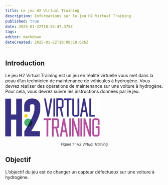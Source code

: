 ```yaml
---
title: Le jeu H2 Virtual Training
description: Informations sur le jeu H2 Virtual Training
published: true
date: 2025-01-22T10:35:47.375Z
tags: 
editor: markdown
dateCreated: 2025-01-22T10:08:10.026Z
---
```


## Introduction

Le jeu H2 Virtual Training est un jeu en réalité virtuelle vous met dans la peau d’un technicien de maintenance de véhicules à hydrogène. Vous devrez réaliser des opérations de maintenance sur une voiture à hydrogène. Pour cela, vous devrez suivre les instructions données par le jeu.

![H2 Virtual Training](../images/h2_virtual_training/h2_virtual_training.jpg)
<div style="text-align: center; font-size: 0.8em; font-style: italic">Figure 1 : H2 Virtual Training</div>

## Objectif

L’objectif du jeu est de changer un capteur défectueux sur une voiture à hydrogène.

